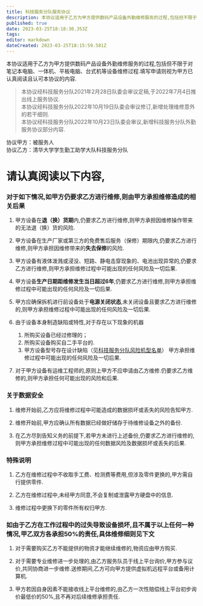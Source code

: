 ```yaml
---
title: 科技服务分队服务协议
description: 本协议适用于乙方为甲方提供数码产品设备外勤维修服务的过程,包括但不限于对笔记本电脑、一体机、平板电脑、台式机等设备维修过程.填写申请则视为您已认真阅读且认可本协议的内容.
published: true
date: 2023-03-25T18:18:30.353Z
tags: 
editor: markdown
dateCreated: 2023-03-25T18:15:59.581Z
---
```


本协议适用于乙方为甲方提供数码产品设备外勤维修服务的过程,包括但不限于对笔记本电脑、一体机、平板电脑、台式机等设备维修过程.填写申请则视为甲方已认真阅读且认可本协议的内容.

>本协议经科技服务分队2021年2月28日队委会审议定稿,于2022年7月4日推出线上服务协议.  
>本协议经科技服务分队2022年10月19日队委会审议修订,新增处理维修意外的若干细则.  
>本协议经科技服务分队2022年10月23日队委会审议,新增科技服务分队外勤服务协议部分内容.  

协议甲方：被服务人  
协议乙方：清华大学学生勤工助学大队科技服务分队

# 请认真阅读以下内容,

### 对于如下情况,如甲方仍要求乙方进行维修,则由甲方承担维修造成的相关后果

1. 甲方设备在**退（换）货期**内,仍要求乙方进行维修,则甲方承担因维修操作带来的无法退（换）货的风险.

2. 甲方设备在生产厂家或第三方的免费售后服务（保修）期限内,仍要求乙方进行维修,则甲方承担因维修带来的**失去保修**的风险.

3. 甲方设备有液体泼溅或浸没、短路、静电击穿现象的、电池出现异常的,仍要求乙方进行维修,则甲方承担维修过程中可能出现的任何风险及一切后果.

4. 甲方设备**生产日期距维修发生当日超过6年**,仍要求乙方进行维修,则甲方承担维修过程中可能出现的任何风险及一切后果.  

5. 甲方应确保拆机进行前设备处于**电源关闭状态**,未关闭设备且要求乙方进行维修的,则甲方承担维修过程中可能出现的任何风险及一切后果.  

6. 由于设备本身制造缺陷或特性,对于存在以下现象的机器
   1. 所购买设备已经过修理的；
   2. 所购买设备购买自二手平台的.
   3. 甲方设备型号存在设计缺陷（见[科技服务分队风险机型名单](/regulations/watchout.md)）
   甲方承担维修过程中可能出现的任何风险及一切后果.

7. 对于甲方设备有运维工程师的,原则上甲方不应申请由乙方维修.仍要求乙方维修的,则甲方承担任何可能出现的风险和后果.

### 关于数据安全

1. 维修开始前,乙方应将维修过程中可能造成的数据损坏或丢失的风险告知甲方.

2. 维修开始前,甲方应确认所有数据已经做好储存于待维修设备之外的备份.

3. 在乙方尽到告知义务的前提下,若甲方未进行上述备份,仍要求乙方进行维修的,则甲方承担维修过程中可能出现的任何数据风险及数据损坏或丢失的后果.



### 特殊说明

1. 乙方在维修过程中不收取手工费、检测费等费用,但涉及零件更换的,甲方需自行提供零件.

2. 乙方在维修过程中,未经甲方同意,不会复制或泄露甲方硬盘中的信息.

3. 维修过程中更换下的零件所有权归甲方.

### 如由于乙方在工作过程中的过失导致设备损坏,且不属于以上任何一种情况,甲乙双方各承担50%的责任,具体维修细则见下文

1. 对于需要购买乙方不能提供的物资才能继续维修的,物资应由甲方购买.  

2. 对于需要专业维修进一步处理的,由乙方服务队员于线上平台询价,甲方参与议价,共同协商进一步维修.送修期间,乙方可向甲方提供虚拟机远程平台或备用计算机.

3. 甲方若因自身因素不能接收线上平台维修的,由乙方一次性赔偿线上平台初步询价最低价的50%,且不再对后续维修承担责任.